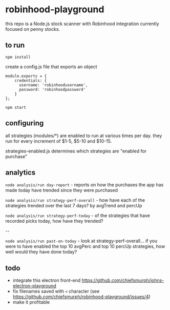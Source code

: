 # robinhood-playground

this repo is a Node.js stock scanner with Robinhood integration currently focused on penny stocks.

## to run

`npm install`

create a config.js file that exports an object
```
module.exports = {
    credentials: {
      username: 'robinhoodusername',
      password: 'robinhoodpassword'
    }
};
```

`npm start`

## configuring

all strategies (modules/*) are enabled to run at various times per day.  they run for every increment of $1-5, $5-10 and $10-15.

strategies-enabled.js determines which strategies are "enabled for purchase"

## analytics

`node analysis/run day-report` - reports on how the purchases the app has made today have trended since they were purchased

`node analysis/run strategy-perf-overall` - how have each of the strategies trended over the last 7 days?  by avgTrend and percUp

`node analysis/run strategy-perf-today` - of the strategies that have recorded picks today, how have they trended?

--

`node analysis/run past-on-today` - look at strategy-perf-overall... if you were to have enabled the top 10 avgPerc and top 10 percUp strategies, how well would they have done today?


## todo

* integrate this electron front-end https://github.com/chiefsmurph/johns-electron-playground
* fix filenames saved with `<` character (see https://github.com/chiefsmurph/robinhood-playground/issues/4)
* make it profitable
